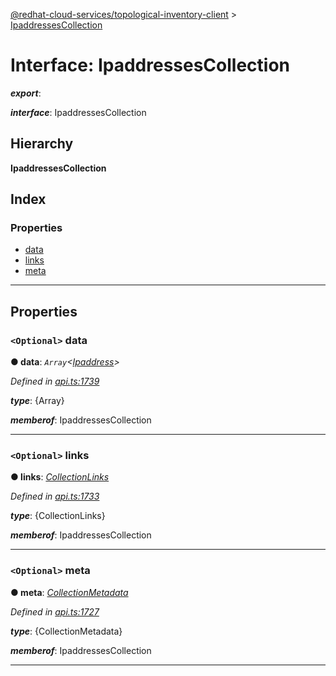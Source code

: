 [@redhat-cloud-services/topological-inventory-client](../README.md) > [IpaddressesCollection](../interfaces/ipaddressescollection.md)

# Interface: IpaddressesCollection

*__export__*: 

*__interface__*: IpaddressesCollection

## Hierarchy

**IpaddressesCollection**

## Index

### Properties

* [data](ipaddressescollection.md#data)
* [links](ipaddressescollection.md#links)
* [meta](ipaddressescollection.md#meta)

---

## Properties

<a id="data"></a>

### `<Optional>` data

**● data**: *`Array`<[Ipaddress](ipaddress.md)>*

*Defined in [api.ts:1739](https://github.com/RedHatInsights/javascript-clients/blob/master/packages/topological-inventory/api.ts#L1739)*

*__type__*: {Array}

*__memberof__*: IpaddressesCollection

___
<a id="links"></a>

### `<Optional>` links

**● links**: *[CollectionLinks](collectionlinks.md)*

*Defined in [api.ts:1733](https://github.com/RedHatInsights/javascript-clients/blob/master/packages/topological-inventory/api.ts#L1733)*

*__type__*: {CollectionLinks}

*__memberof__*: IpaddressesCollection

___
<a id="meta"></a>

### `<Optional>` meta

**● meta**: *[CollectionMetadata](collectionmetadata.md)*

*Defined in [api.ts:1727](https://github.com/RedHatInsights/javascript-clients/blob/master/packages/topological-inventory/api.ts#L1727)*

*__type__*: {CollectionMetadata}

*__memberof__*: IpaddressesCollection

___

